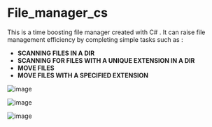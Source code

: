 # File_manager_cs
This is a time boosting file manager created with C# . It can raise file management efficiency by completing simple tasks 
such as : 

- **SCANNING FILES IN A DIR**
- **SCANNING FOR FILES WITH A UNIQUE EXTENSION IN A DIR**
- **MOVE FILES**
- **MOVE FILES WITH A SPECIFIED EXTENSION**


![image](https://user-images.githubusercontent.com/103417697/184531119-7ed9b5ee-3c62-4dc6-ac82-b174386b375d.png)

![image](https://user-images.githubusercontent.com/103417697/184531129-fbb9ec98-3a58-4b92-9d70-476efe189067.png)

![image](https://user-images.githubusercontent.com/103417697/184531138-dc434046-20e0-4ee0-9d95-5ae20dc9679d.png)
